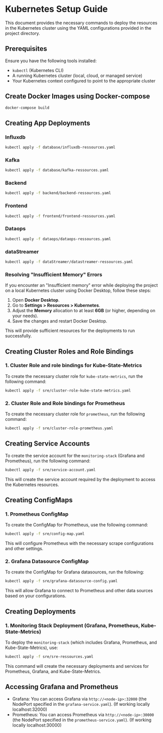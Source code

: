 # Kubernetes Setup Guide

This document provides the necessary commands to deploy the resources in the Kubernetes cluster using the YAML configurations provided in the project directory.

## Prerequisites

Ensure you have the following tools installed:

- `kubectl` (Kubernetes CLI)
- A running Kubernetes cluster (local, cloud, or managed service)
- Your Kubernetes context configured to point to the appropriate cluster

## Create Docker Images using Docker-compose

```bash
docker-compose build
```

## Creating App Deployments

### Influxdb

```bash
kubectl apply -f database/influxdb-ressources.yaml
```

### Kafka

```bash
kubectl apply -f database/kafka-ressources.yaml
```

### Backend

```bash
kubectl apply -f backend/backend-ressources.yaml
```

### Frontend

```bash
kubectl apply -f frontend/frontend-ressources.yaml
```

### Dataops

```bash
kubectl apply -f dataops/dataops-ressources.yaml
```

### dataStreamer

```bash
kubectl apply -f dataStreamer/datastreamer-ressources.yaml
```

### Resolving "Insufficient Memory" Errors

If you encounter an "Insufficient memory" error while deploying the project on a local Kubernetes cluster using Docker Desktop, follow these steps:

1. Open **Docker Desktop**.
2. Go to **Settings > Resources > Kubernetes**.
3. Adjust the **Memory** allocation to at least **6GB** (or higher, depending on your needs).
4. Save the changes and restart Docker Desktop.

This will provide sufficient resources for the deployments to run successfully.


## Creating Cluster Roles and Role Bindings

### 1. Cluster Role and role bindings for Kube-State-Metrics

To create the necessary cluster role for `kube-state-metrics`, run the following command:

```bash
kubectl apply -f sre/cluster-role-kube-state-metrics.yaml
```

### 2. Cluster Role and Role bindings for Prometheus

To create the necessary cluster role for `prometheus`, run the following command:

```bash
kubectl apply -f sre/cluster-role-prometheus.yaml
```

## Creating Service Accounts

To create the service account for the `monitoring-stack` (Grafana and Prometheus), run the following command:

```bash
kubectl apply -f sre/service-account.yaml
```

This will create the service account required by the deployment to access the Kubernetes resources.

## Creating ConfigMaps

### 1. Prometheus ConfigMap

To create the ConfigMap for Prometheus, use the following command:

```bash
kubectl apply -f sre/config-map.yaml
```

This will configure Prometheus with the necessary scrape configurations and other settings.

### 2. Grafana Datasource ConfigMap

To create the ConfigMap for Grafana datasources, run the following:

```bash
kubectl apply -f sre/grafana-datasource-config.yaml
```

This will allow Grafana to connect to Prometheus and other data sources based on your configurations.

## Creating Deployments

### 1. Monitoring Stack Deployment (Grafana, Prometheus, Kube-State-Metrics)

To deploy the `monitoring-stack` (which includes Grafana, Prometheus, and Kube-State-Metrics), use:

```bash
kubectl apply -f sre/sre-ressources.yaml
```

This command will create the necessary deployments and services for Prometheus, Grafana, and Kube-State-Metrics.

## Accessing Grafana and Prometheus

- Grafana: You can access Grafana via `http://<node-ip>:32000` (the NodePort specified in the `grafana-service.yaml`). (If working locally localhost:32000)
- Prometheus: You can access Prometheus via `http://<node-ip>:30000` (the NodePort specified in the `prometheus-service.yaml`). (If working locally localhost:30000)
